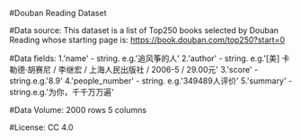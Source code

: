 #Douban Reading Dataset

#Data source:
This dataset is a list of Top250 books selected by Douban Reading whose starting page is: https://book.douban.com/top250?start=0

#Data fields:
1.'name' - string. e.g.'追风筝的人'
2.'author' - string. e.g.'[美] 卡勒德·胡赛尼 / 李继宏 / 上海人民出版社 / 2006-5 / 29.00元'
3.'score' - string.e.g.'8.9'
4.'people_number' - string. e.g.'349489人评价'
5.'summary' - string.e.g.'为你，千千万万遍'

#Data Volume:
2000 rows 5 columns

#License:
CC 4.0
